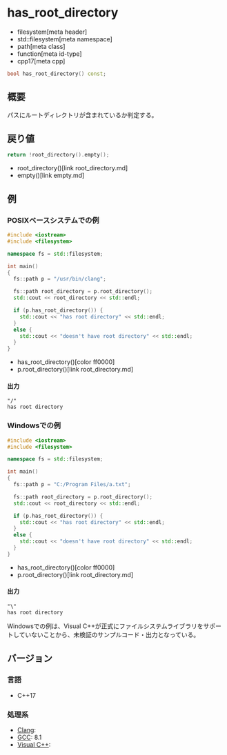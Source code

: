 # has_root_directory
* filesystem[meta header]
* std::filesystem[meta namespace]
* path[meta class]
* function[meta id-type]
* cpp17[meta cpp]

```cpp
bool has_root_directory() const;
```

## 概要
パスにルートディレクトリが含まれているか判定する。


## 戻り値
```cpp
return !root_directory().empty();
```
* root_directory()[link root_directory.md]
* empty()[link empty.md]


## 例
### POSIXベースシステムでの例
```cpp example
#include <iostream>
#include <filesystem>

namespace fs = std::filesystem;

int main()
{
  fs::path p = "/usr/bin/clang";

  fs::path root_directory = p.root_directory();
  std::cout << root_directory << std::endl;

  if (p.has_root_directory()) {
    std::cout << "has root directory" << std::endl;
  }
  else {
    std::cout << "doesn't have root directory" << std::endl;
  }
}
```
* has_root_directory()[color ff0000]
* p.root_directory()[link root_directory.md]

#### 出力
```
"/"
has root directory
```


### Windowsでの例
```cpp example
#include <iostream>
#include <filesystem>

namespace fs = std::filesystem;

int main()
{
  fs::path p = "C:/Program Files/a.txt";

  fs::path root_directory = p.root_directory();
  std::cout << root_directory << std::endl;

  if (p.has_root_directory()) {
    std::cout << "has root directory" << std::endl;
  }
  else {
    std::cout << "doesn't have root directory" << std::endl;
  }
}
```
* has_root_directory()[color ff0000]
* p.root_directory()[link root_directory.md]

#### 出力
```
"\"
has root directory
```

Windowsでの例は、Visual C++が正式にファイルシステムライブラリをサポートしていないことから、未検証のサンプルコード・出力となっている。


## バージョン
### 言語
- C++17

### 処理系
- [Clang](/implementation.md#clang):
- [GCC](/implementation.md#gcc): 8.1
- [Visual C++](/implementation.md#visual_cpp):
